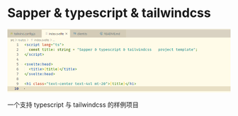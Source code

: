 # Sapper & typescript & tailwindcss

![代码截图](./static/code.png)


一个支持 typescript 与 tailwindcss 的样例项目